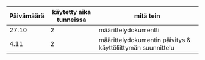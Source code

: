 Päivämäärä | käytetty aika tunneissa | mitä tein
-----------|---------------|----------
27.10 | 2 | määrittelydokumentti
4.11 | 2 | määrittelydokumentin päivitys & käyttöliittymän suunnittelu
